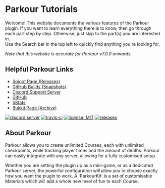 # Parkour Tutorials <!-- {docsify-ignore-all} -->

Welcome! This website documents the various features of the Parkour plugin. If you want to learn everything there is to know, then go through each part step by step. Otherwise, just skip to the part(s) you are interested in.  
Use the Search bar in the top left to quickly find anything you're looking for.

*Note that this website is accurate for Parkour v7.0.0 onwards.*

## Helpful Parkour Links

- [Spigot Page (Releases)](https://www.spigotmc.org/resources/parkour.23685/)
- [GitHub Builds (Snapshots)](https://github.com/A5H73Y/Parkour/releases)
- [Discord Support Server](https://discord.gg/Gc8RGYr)
- [GitHub](https://github.com/A5H73Y/Parkour/)
- [bStats](https://bstats.org/plugin/bukkit/Parkour)
- [Bukkit Page (Archive)](https://dev.bukkit.org/projects/parkour)

[![discord server](https://img.shields.io/discord/328154925949517824.svg)](https://discord.gg/h9d2fSd)
[![travis-ci](https://travis-ci.org/A5H73Y/Parkour.svg?branch=master)](https://travis-ci.org/A5H73Y/Parkour/branches)
[![license: MIT](https://img.shields.io/badge/license-MIT-lightgrey.svg)](https://tldrlegal.com/license/mit-license)
[![releases](https://img.shields.io/github/v/release/A5H73Y/Parkour.svg?label=github%20release)](https://github.com/A5H73Y/Parkour/releases/latest)

## About Parkour

Parkour allows you to create unlimited Courses, each with unlimited checkpoints, while tracking player times and the amount of deaths. Parkour can easily integrate with any server, allowing for a fully customised setup.

Whether you are setting the plugin up as a mini-game, or as a dedicated Parkour server, the powerful configuration will allow you to choose exactly how you want the plugin to work. A 'ParkourKit' is a set of customisable Materials which will add a whole new level of fun to each Course.
